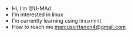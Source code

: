 -  Hi, I’m @U-MAd
-  I’m interested in linux
-  I’m currently learning using linuxmint
-  How to reach me marcusvirtanen4@gmail.com
